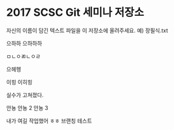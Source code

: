 # 2017 SCSC Git 세미나 저장소

자신의 이름이 담긴 텍스트 파일을 이 저장소에 올려주세요.
예) 장필식.txt

으하하
으하하하

ㅁㄴㅇㄻㄴㅇㄹ

으헤헹

이힝
이히힝

실수가 고쳐졌다.

안뇽
안뇽 2
안뇽 3

내가 여길 작업했어 ㅎㅎ
브랜칭 테스트